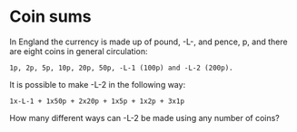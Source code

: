 # Coin sums

In England the currency is made up of pound, -L-, and pence, p, and there are
eight coins in general circulation:

    1p, 2p, 5p, 10p, 20p, 50p, -L-1 (100p) and -L-2 (200p).

It is possible to make -L-2 in the following way:

    1x-L-1 + 1x50p + 2x20p + 1x5p + 1x2p + 3x1p

How many different ways can -L-2 be made using any number of coins?




                                                                               
                                                                               
                                                                               
                                                           
